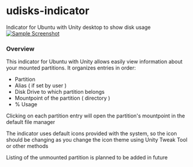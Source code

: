 # udisks-indicator
Indicator for Ubuntu with Unity desktop to show disk usage
[![Sample Screenshot](http://i.imgur.com/uSn5j0G.png)](http://i.imgur.com/uSn5j0G.png)

### Overview

This indicator for Ubuntu with Unity allows easily view information about your mounted partitions. It organizes entries in order:

- Partition 
- Alias ( if set by user )
- Disk Drive to which partition belongs
- Mountpoint of the partition ( directory )
- % Usage

Clicking on each partition entry will open the partition's mountpoint in the default file manager

The indicator uses default icons provided with the system, so the icon should be changing as you change the icon theme using Unity Tweak Tool or other methods

Listing of the unmounted partition is planned to be added in future


